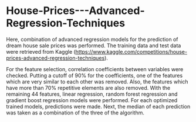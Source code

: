 # House-Prices---Advanced-Regression-Techniques
Here, combination of advanced regression models for the prediction of dream house sale prices was performed. The training data and test data were retrieved from Kaggle (https://www.kaggle.com/competitions/house-prices-advanced-regression-techniques).

For the feature selection, correlation coefficients between variables were checked. Putting a cutoff of 90% for the coefficients, one of the features which are very similar to each other was removed. Also, the features which have more than 70% repetitive elements are also removed. With the remaining 44 features, linear regression, random forest regression and gradient boost regression models were performed. For each optimized trained models, predictions were made. Next, the median of each prediction was taken as a combination of the three of the algorithm.
